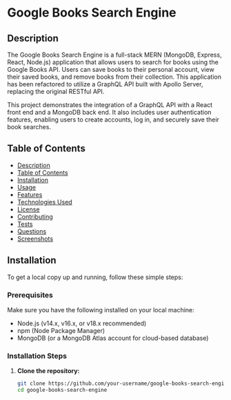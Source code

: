 # Google Books Search Engine

## Description

The Google Books Search Engine is a full-stack MERN (MongoDB, Express, React, Node.js) application that allows users to search for books using the Google Books API. Users can save books to their personal account, view their saved books, and remove books from their collection. This application has been refactored to utilize a GraphQL API built with Apollo Server, replacing the original RESTful API.

This project demonstrates the integration of a GraphQL API with a React front end and a MongoDB back end. It also includes user authentication features, enabling users to create accounts, log in, and securely save their book searches.

## Table of Contents

- [Description](#description)
- [Table of Contents](#table-of-contents)
- [Installation](#installation)
- [Usage](#usage)
- [Features](#features)
- [Technologies Used](#technologies-used)
- [License](#license)
- [Contributing](#contributing)
- [Tests](#tests)
- [Questions](#questions)
- [Screenshots](#screenshots)

## Installation

To get a local copy up and running, follow these simple steps:

### Prerequisites

Make sure you have the following installed on your local machine:

- Node.js (v14.x, v16.x, or v18.x recommended)
- npm (Node Package Manager)
- MongoDB (or a MongoDB Atlas account for cloud-based database)

### Installation Steps

1. **Clone the repository:**
   ```bash
   git clone https://github.com/your-username/google-books-search-engine.git
   cd google-books-search-engine
